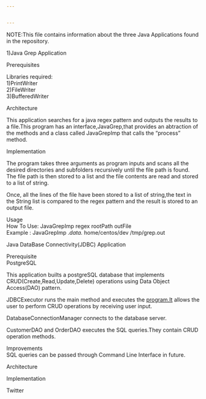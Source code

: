 ```yaml
---


---
```


<p>NOTE:This file contains information about the three Java Applications found in the repository.</p>
<p>1)Java Grep Application</p>
<p>Prerequisites</p>
<p>Libraries required:<br>
1)PrintWriter<br>
2)FileWriter<br>
3)BufferedWriter</p>
<p>Architecture</p>
<p>This application searches for a java regex pattern and outputs the results to a file.This program has an interface,JavaGrep,that provides an abtraction of the methods and a class called JavaGrepImp that calls the “process” method.</p>
<p>Implementation</p>
<p>The program takes three arguments as program inputs and scans all the desired directories and subfolders recursively until the file path is found.<br>
The file path is then stored to a list and the file contents are read and stored to a list of string.</p>
<p>Once, all the lines of the file have been stored to a list of string,the text in the String list is compared to the regex pattern and the result is stored to an output file.</p>
<p>Usage<br>
How To Use: JavaGrepImp regex rootPath outFile<br>
Example : JavaGrepImp .<em>data.</em> home/centos/dev /tmp/grep.out</p>
<p>Java DataBase Connectivity(JDBC) Application</p>
<p>Prerequisite<br>
PostgreSQL</p>
<p>This application builts a postgreSQL database that implements CRUD(Create,Read,Update,Delete) operations using Data Object Access(DAO) pattern.</p>
<p>JDBCExecutor runs the main method and executes the <a href="http://program.It">program.It</a> allows the user to perform CRUD operations by receiving user input.</p>
<p>DatabaseConnectionManager connects to the database server.</p>
<p>CustomerDAO and OrderDAO executes the SQL queries.They contain CRUD operation methods.</p>
<p>Improvements<br>
SQL queries can be passed through Command Line Interface in future.</p>
<p>Architecture</p>
<p>Implementation</p>
<p>Twitter</p>

